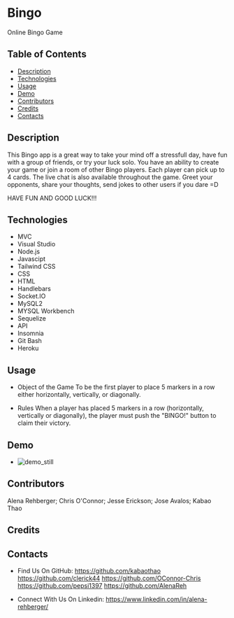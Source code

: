 # Bingo

Online Bingo Game
  
## Table of Contents

  - [Description](#Description)
  - [Technologies](#Technologies)
  - [Usage](#Usage)
  - [Demo](#Demo)
  - [Contributors](#Contributors)
  - [Credits](#Credits)
  - [Contacts](#Contacts)
  

## Description 

This Bingo app is a great way to take your mind off a stressfull day, have fun with a group of friends, or try your luck solo. You have an ability to create your game or join a room of other Bingo players. Each player can pick up to 4 cards. The live chat is also available throughout the game. Greet your opponents, share your thoughts, send jokes to other users if you dare =D

HAVE FUN AND GOOD LUCK!!!


## Technologies

* MVC
* Visual Studio
* Node.js
* Javascipt
* Tailwind CSS
* CSS
* HTML
* Handlebars
* Socket.IO
* MySQL2
* MYSQL Workbench
* Sequelize
* API
* Insomnia
* Git Bash
* Heroku

## Usage

* Object of the Game
To be the first player to place 5 markers in a row either horizontally, vertically, or diagonally.

* Rules
When a player has placed 5 markers in a row (horizontally, vertically or diagonally), the player must push the "BINGO!" button to claim their victory.

## Demo 

  * ![demo_still](public/assets/images/demo.png)

  

## Contributors

Alena Rehberger;
Chris O'Connor;
Jesse Erickson;
Jose Avalos;
Kabao Thao

## Credits


## Contacts

  * Find Us On GitHub: 
  https://github.com/kabaothao
  https://github.com/clerick44
  https://github.com/OConnor-Chris
  https://github.com/pepsi1397
  https://github.com/AlenaReh

  * Connect With Us On Linkedin: 
  https://www.linkedin.com/in/alena-rehberger/